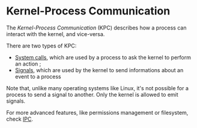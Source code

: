 # Kernel-Process Communication

The _Kernel-Process Communication_ (KPC) describes how a process can interact with the kernel, and vice-versa.

There are two types of KPC:

* [System calls](../specs/syscalls.md), which are used by a process to ask the kernel to perform an action ;
* [Signals](../specs/signals.md), which are used by the kernel to send informations about an event to a process

Note that, unlike many operating systems like Linux, it's not possible for a process to send a signal to another. Only the kernel is allowed to emit signals.

For more advanced features, like permissions management or filesystem, check [IPC](ipc.md).